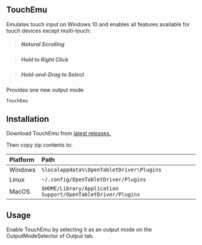 ## TouchEmu

Emulates touch input on Windows 10 and enables all features available for touch devices except multi-touch:

> ##### Natural Scrolling    

> ##### Hold to Right Click

> ##### Hold-and-Drag to Select

Provides one new output mode

    TouchEmu

## Installation

Download TouchEmu from [latest releases.](https://github.com/X9VoiD/VoiDPlugins/releases/latest)

Then copy zip contents to:

| Platform | Path |
| :-- | :-- |
| Windows | `%localappdata%\OpenTabletDriver\Plugins` |
| Linux | `~/.config/OpenTabletDriver/Plugins` |
| MacOS | `$HOME/Library/Application Support/OpenTabletDriver/Plugins` |

## Usage

Enable TouchEmu by selecting it as an output mode on the OutputModeSelector of Output tab.